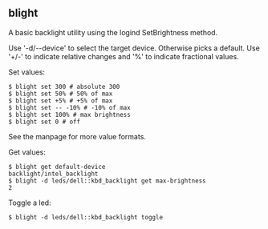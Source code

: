 ## blight

A basic backlight utility using the logind SetBrightness method.

Use '-d/--device' to select the target device. Otherwise picks a default.
Use '+/-' to indicate relative changes and '%' to indicate fractional values.

Set values:
```
$ blight set 300 # absolute 300
$ blight set 50% # 50% of max
$ blight set +5% # +5% of max
$ blight set -- -10% # -10% of max
$ blight set 100% # max brightness
$ blight set 0 # off
```

See the manpage for more value formats.

Get values:
```
$ blight get default-device
backlight/intel_backlight
$ blight -d leds/dell::kbd_backlight get max-brightness
2
```

Toggle a led:
```
$ blight -d leds/dell::kbd_backlight toggle
```
